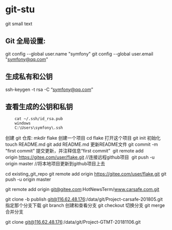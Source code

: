 # git-stu
git small text

## Git 全局设置:
git config --global user.name "symfony"
git config --global user.email "symfony@qq.com"

## 生成私有和公钥
ssh-keygen -t rsa -C “symfony@qq.com”
## 查看生成的公钥和私钥
```linux
	cat ~/.ssh/id_rsa.pub
	windows
	C:\Users\symfony\.ssh
```
创建 git 仓库:
	mkdir flake 创建一个项目
	cd flake    打开这个项目
	git init     初始化
	touch README.md
	git add README.md     更新README文件
	git commit -m "first commit" 提交更新，并注释信息“first commit” 
	git remote add origin https://gitee.com/user/flake.git //连接远程github项目 
	git push -u origin master  //将本地项目更新到github项目上去

cd existing_git_repo
git remote add origin https://gitee.com/user/flake.git
git push -u origin master

git  remote  add  origin  git@gitee.com:HotNewsTerm/www.carsafe.com.git


git clone -b publish git@116.62.48.176:/data/git/Project-carsafe-201805.git 指定那个分支下载
git branch 创建和查看分支
git checkout 切换分支
git merge 合并分支

git clone git@116.62.48.176:/data/git/Project-GTMT-20181106.git


 
